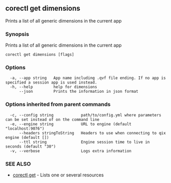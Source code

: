 ## corectl get dimensions

Prints a list of all generic dimensions in the current app

### Synopsis

Prints a list of all generic dimensions in the current app

```
corectl get dimensions [flags]
```

### Options

```
  -a, --app string   App name including .qvf file ending. If no app is specified a session app is used instead.
  -h, --help         help for dimensions
      --json         Prints the information in json format
```

### Options inherited from parent commands

```
  -c, --config string            path/to/config.yml where parameters can be set instead of on the command line
  -e, --engine string            URL to engine (default "localhost:9076")
      --headers stringToString   Headers to use when connecting to qix engine (default [])
      --ttl string               Engine session time to live in seconds (default "30")
  -v, --verbose                  Logs extra information
```

### SEE ALSO

* [corectl get](corectl_get.md)	 - Lists one or several resources

